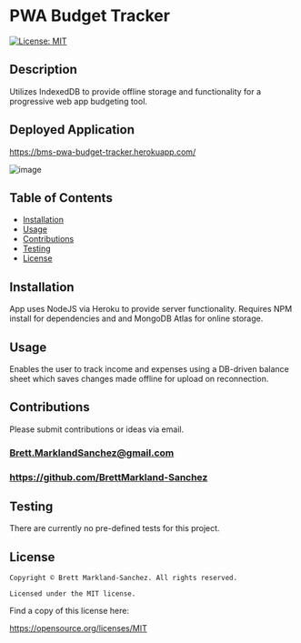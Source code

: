 
  # PWA Budget Tracker
  [![License: MIT](https://img.shields.io/badge/License-MIT-yellow.svg)](https://opensource.org/licenses/MIT)
  ## Description
  Utilizes IndexedDB to provide offline storage and functionality for a progressive web app budgeting tool.
  ## Deployed Application
  https://bms-pwa-budget-tracker.herokuapp.com/
  
  ![image](https://user-images.githubusercontent.com/81937125/133095255-558d4c38-12a0-4999-bdfa-41e52b787363.png)
  ## Table of Contents
  - [Installation](#installation)
  - [Usage](#usage)
  - [Contributions](#contributions)
  - [Testing](#testing)
  - [License](#license)
  ## Installation
  App uses NodeJS via Heroku to provide server functionality. Requires NPM install for dependencies and and MongoDB Atlas for online storage.
  ## Usage
  Enables the user to track income and expenses using a DB-driven balance sheet which saves changes made offline for upload on reconnection.
  ## Contributions
  Please submit contributions or ideas via email.
  ### Brett.MarklandSanchez@gmail.com
  ### https://github.com/BrettMarkland-Sanchez
  ## Testing
  There are currently no pre-defined tests for this project.
  ## License
  
    Copyright © Brett Markland-Sanchez. All rights reserved.

    Licensed under the MIT license.

      

  Find a copy of this license here:

  https://opensource.org/licenses/MIT
  
